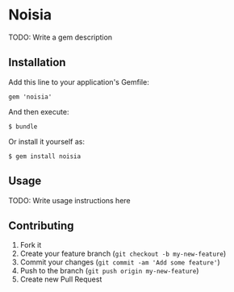 # Noisia

TODO: Write a gem description

## Installation

Add this line to your application's Gemfile:

    gem 'noisia'

And then execute:

    $ bundle

Or install it yourself as:

    $ gem install noisia

## Usage

TODO: Write usage instructions here

## Contributing

1. Fork it
2. Create your feature branch (`git checkout -b my-new-feature`)
3. Commit your changes (`git commit -am 'Add some feature'`)
4. Push to the branch (`git push origin my-new-feature`)
5. Create new Pull Request
